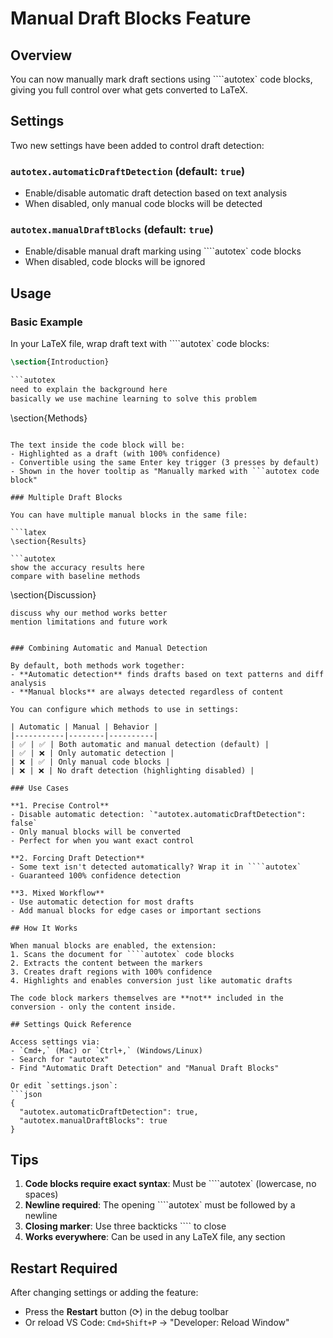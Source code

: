 # Manual Draft Blocks Feature

## Overview

You can now manually mark draft sections using ````autotex` code blocks, giving you full control over what gets converted to LaTeX.

## Settings

Two new settings have been added to control draft detection:

### `autotex.automaticDraftDetection` (default: `true`)
- Enable/disable automatic draft detection based on text analysis
- When disabled, only manual code blocks will be detected

### `autotex.manualDraftBlocks` (default: `true`)
- Enable/disable manual draft marking using ````autotex` code blocks
- When disabled, code blocks will be ignored

## Usage

### Basic Example

In your LaTeX file, wrap draft text with ````autotex` code blocks:

```latex
\section{Introduction}

```autotex
need to explain the background here
basically we use machine learning to solve this problem
```

\section{Methods}
```

The text inside the code block will be:
- Highlighted as a draft (with 100% confidence)
- Convertible using the same Enter key trigger (3 presses by default)
- Shown in the hover tooltip as "Manually marked with ```autotex code block"

### Multiple Draft Blocks

You can have multiple manual blocks in the same file:

```latex
\section{Results}

```autotex
show the accuracy results here
compare with baseline methods
```

\section{Discussion}

```autotex
discuss why our method works better
mention limitations and future work
```
```

### Combining Automatic and Manual Detection

By default, both methods work together:
- **Automatic detection** finds drafts based on text patterns and diff analysis
- **Manual blocks** are always detected regardless of content

You can configure which methods to use in settings:

| Automatic | Manual | Behavior |
|-----------|--------|----------|
| ✅ | ✅ | Both automatic and manual detection (default) |
| ✅ | ❌ | Only automatic detection |
| ❌ | ✅ | Only manual code blocks |
| ❌ | ❌ | No draft detection (highlighting disabled) |

### Use Cases

**1. Precise Control**
- Disable automatic detection: `"autotex.automaticDraftDetection": false`
- Only manual blocks will be converted
- Perfect for when you want exact control

**2. Forcing Draft Detection**
- Some text isn't detected automatically? Wrap it in ````autotex`
- Guaranteed 100% confidence detection

**3. Mixed Workflow**
- Use automatic detection for most drafts
- Add manual blocks for edge cases or important sections

## How It Works

When manual blocks are enabled, the extension:
1. Scans the document for ````autotex` code blocks
2. Extracts the content between the markers
3. Creates draft regions with 100% confidence
4. Highlights and enables conversion just like automatic drafts

The code block markers themselves are **not** included in the conversion - only the content inside.

## Settings Quick Reference

Access settings via:
- `Cmd+,` (Mac) or `Ctrl+,` (Windows/Linux)
- Search for "autotex"
- Find "Automatic Draft Detection" and "Manual Draft Blocks"

Or edit `settings.json`:
```json
{
  "autotex.automaticDraftDetection": true,
  "autotex.manualDraftBlocks": true
}
```

## Tips

1. **Code blocks require exact syntax**: Must be ````autotex` (lowercase, no spaces)
2. **Newline required**: The opening ````autotex` must be followed by a newline
3. **Closing marker**: Use three backticks ```` to close
4. **Works everywhere**: Can be used in any LaTeX file, any section

## Restart Required

After changing settings or adding the feature:
- Press the **Restart** button (⟳) in the debug toolbar
- Or reload VS Code: `Cmd+Shift+P` → "Developer: Reload Window"

